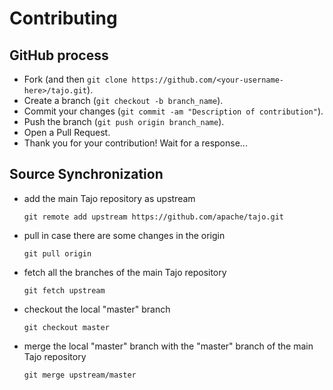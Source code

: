 # Contributing

## GitHub process

* Fork (and then `git clone https://github.com/<your-username-here>/tajo.git`).
* Create a branch (`git checkout -b branch_name`).
* Commit your changes (`git commit -am "Description of contribution"`).
* Push the branch (`git push origin branch_name`).
* Open a Pull Request.
* Thank you for your contribution! Wait for a response...

## Source Synchronization
* add the main Tajo repository as upstream

     ```shell
     git remote add upstream https://github.com/apache/tajo.git
     ```

* pull in case there are some changes in the origin

     ```shell
     git pull origin
     ```

* fetch all the branches of the main Tajo repository

     ```shell
     git fetch upstream
     ```

* checkout the local "master" branch

     ```shell
     git checkout master
     ```

* merge the local "master" branch with the "master" branch of the main Tajo repository

     ```shell
     git merge upstream/master
     ```